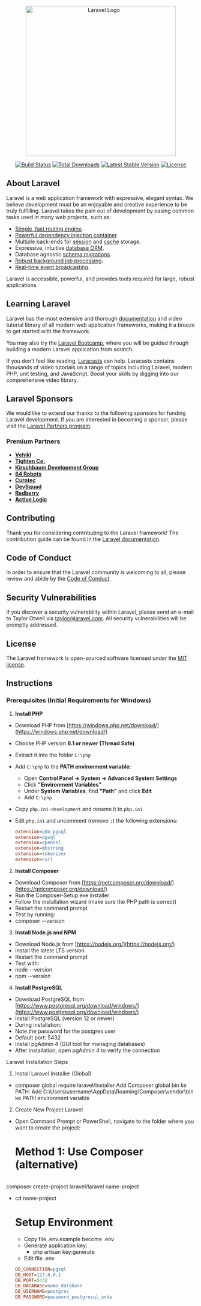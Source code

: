<p align="center"><a href="https://laravel.com" target="_blank"><img src="https://raw.githubusercontent.com/laravel/art/master/logo-lockup/5%20SVG/2%20CMYK/1%20Full%20Color/laravel-logolockup-cmyk-red.svg" width="400" alt="Laravel Logo"></a></p>

<p align="center">
<a href="https://github.com/laravel/framework/actions"><img src="https://github.com/laravel/framework/workflows/tests/badge.svg" alt="Build Status"></a>
<a href="https://packagist.org/packages/laravel/framework"><img src="https://img.shields.io/packagist/dt/laravel/framework" alt="Total Downloads"></a>
<a href="https://packagist.org/packages/laravel/framework"><img src="https://img.shields.io/packagist/v/laravel/framework" alt="Latest Stable Version"></a>
<a href="https://packagist.org/packages/laravel/framework"><img src="https://img.shields.io/packagist/l/laravel/framework" alt="License"></a>
</p>

## About Laravel

Laravel is a web application framework with expressive, elegant syntax. We believe development must be an enjoyable and creative experience to be truly fulfilling. Laravel takes the pain out of development by easing common tasks used in many web projects, such as:

- [Simple, fast routing engine](https://laravel.com/docs/routing).
- [Powerful dependency injection container](https://laravel.com/docs/container).
- Multiple back-ends for [session](https://laravel.com/docs/session) and [cache](https://laravel.com/docs/cache) storage.
- Expressive, intuitive [database ORM](https://laravel.com/docs/eloquent).
- Database agnostic [schema migrations](https://laravel.com/docs/migrations).
- [Robust background job processing](https://laravel.com/docs/queues).
- [Real-time event broadcasting](https://laravel.com/docs/broadcasting).

Laravel is accessible, powerful, and provides tools required for large, robust applications.

## Learning Laravel

Laravel has the most extensive and thorough [documentation](https://laravel.com/docs) and video tutorial library of all modern web application frameworks, making it a breeze to get started with the framework.

You may also try the [Laravel Bootcamp](https://bootcamp.laravel.com), where you will be guided through building a modern Laravel application from scratch.

If you don't feel like reading, [Laracasts](https://laracasts.com) can help. Laracasts contains thousands of video tutorials on a range of topics including Laravel, modern PHP, unit testing, and JavaScript. Boost your skills by digging into our comprehensive video library.

## Laravel Sponsors

We would like to extend our thanks to the following sponsors for funding Laravel development. If you are interested in becoming a sponsor, please visit the [Laravel Partners program](https://partners.laravel.com).

### Premium Partners

- **[Vehikl](https://vehikl.com)**
- **[Tighten Co.](https://tighten.co)**
- **[Kirschbaum Development Group](https://kirschbaumdevelopment.com)**
- **[64 Robots](https://64robots.com)**
- **[Curotec](https://www.curotec.com/services/technologies/laravel)**
- **[DevSquad](https://devsquad.com/hire-laravel-developers)**
- **[Redberry](https://redberry.international/laravel-development)**
- **[Active Logic](https://activelogic.com)**

## Contributing

Thank you for considering contributing to the Laravel framework! The contribution guide can be found in the [Laravel documentation](https://laravel.com/docs/contributions).

## Code of Conduct

In order to ensure that the Laravel community is welcoming to all, please review and abide by the [Code of Conduct](https://laravel.com/docs/contributions#code-of-conduct).

## Security Vulnerabilities

If you discover a security vulnerability within Laravel, please send an e-mail to Taylor Otwell via [taylor@laravel.com](mailto:taylor@laravel.com). All security vulnerabilities will be promptly addressed.

## License

The Laravel framework is open-sourced software licensed under the [MIT license](https://opensource.org/licenses/MIT).

## Instructions  

### Prerequisites (Initial Requirements for Windows)  

1. **Install PHP**  

- Download PHP from [https://windows.php.net/download/](https://windows.php.net/download/)  
- Choose PHP version **8.1 or newer (Thread Safe)**  
- Extract it into the folder `C:\php`  
- Add `C:\php` to the **PATH environment variable**:  
  - Open **Control Panel → System → Advanced System Settings**  
  - Click **"Environment Variables"**  
  - Under **System Variables**, find **"Path"** and click **Edit**  
  - Add `C:\php`  

- Copy `php.ini-development` and rename it to `php.ini`  
- Edit `php.ini` and uncomment (remove `;`) the following extensions:  
  ```ini
  extension=pdo_pgsql
  extension=pgsql
  extension=openssl
  extension=mbstring
  extension=tokenizer
  extension=curl

2. **Install Composer**

- Download Composer from [https://getcomposer.org/download/](https://getcomposer.org/download/)
- Run the Composer-Setup.exe installer
- Follow the installation wizard (make sure the PHP path is correct)
- Restart the command prompt
- Test by running:
- composer --version

3. **Install Node.js and NPM**

- Download Node.js from [https://nodejs.org/](https://nodejs.org/)
- Install the latest LTS version
- Restart the command prompt
- Test with:
- node --version
- npm --version

4. **Install PostgreSQL**

- Download PostgreSQL from [https://www.postgresql.org/download/windows/](https://www.postgresql.org/download/windows/)
- Install PostgreSQL (version 12 or newer)
- During installation:
- Note the password for the postgres user
- Default port: 5432
- Install pgAdmin 4 (GUI tool for managing databases)
- After installation, open pgAdmin 4 to verify the connection

Laravel Installation Steps

1. Install Laravel Installer (Global)

- composer global require laravel/installer
Add Composer global bin ke PATH:
Add C:\Users\username\AppData\Roaming\Composer\vendor\bin ke PATH environment variable

2. Create New Project Laravel

- Open Command Prompt or PowerShell, navigate to the folder where you want to create the project:
  # Method 1: Use Composer (alternative)
  ```ini
composer create-project laravel/laravel name-project
- cd name-project

  # Setup Environment
  - Copy file .env.example become .env
  - Generate application key:
    - php artisan key:generate
  - Edit file .env
   ```ini
   DB_CONNECTION=pgsql
   DB_HOST=127.0.0.1
   DB_PORT=5432
   DB_DATABASE=nama_database
   DB_USERNAME=postgres
   DB_PASSWORD=password_postgresql_anda

